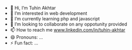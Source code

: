 - 👋 Hi, I’m Tuhin Akhtar
- 👀 I’m interested in web development
- 🌱 I’m currently learning php and javascript
- 💞️ I’m looking to collaborate on any oppotunity provided
- 📫 How to reach me www.linkedin.com/in/tuhin-akhtar
- 😄 Pronouns: ...
- ⚡ Fun fact: ...

<!---
Akhtarxd/Akhtarxd is a ✨ special ✨ repository because its `README.md` (this file) appears on your GitHub profile.
You can click the Preview link to take a look at your changes.
--->
